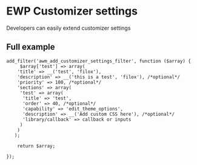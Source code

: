 # EWP Customizer settings

Developers can easily extend customizer settings

## Full example
```
add_filter('awm_add_customizer_settings_filter', function ($array) {
     $array['test'] => array(
    'title' => __('test', 'filox'),
    'description' => __('this is a test', 'filox'), /*optional*/
    'priority' => 100, /*optional*/
    'sections' => array(
     'test' => array(
      'title' => 'test',
      'order' => 40, /*optional*/
      'capability' => 'edit_theme_options',
      'description' => __('Add custom CSS here'), /*optional*/
      'library/callback' => callback or inputs
     )
    )
   );

    return $array;

});
```
